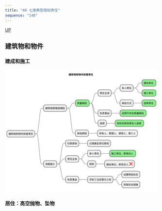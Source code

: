 ```yaml
---
title: "48 七类典型侵权责任"
sequence: "148"
---
```


[UP](/law/civil-law-index.html)

## 建筑物和物件

### 建成和施工

![](/assets/images/law/civil/建筑物和物件损害责任-施工和倒塌.svg)

### 居住：高空抛物、坠物

